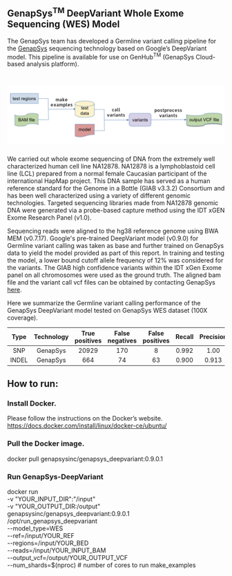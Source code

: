 ## GenapSys<sup>TM</sup> DeepVariant Whole Exome Sequencing (WES) Model

The GenapSys team has developed a Germline variant calling pipeline for the [GenapSys](https://www.genapsys.com/) sequencing technology based on Google’s DeepVariant model. This pipeline is available for use on GenHub<sup>TM</sup> (GenapSys Cloud-based analysis platform).

![Pipeline Image](/images/pipeline.png)
===

We carried out whole exome sequencing of DNA from the extremely well characterized human cell line NA12878. NA12878 is a lymphoblastoid cell line (LCL) prepared from a normal female Caucasian participant of the international HapMap project. This DNA sample has served as a human reference standard for the Genome in a Bottle (GIAB v3.3.2) Consortium and has been well characterized using a variety of different genomic technologies. Targeted sequencing libraries made from NA12878 genomic DNA were generated via a probe-based capture method using the IDT xGEN Exome Research Panel (v1.0). 

Sequencing reads were aligned to the hg38 reference genome using BWA MEM (v0.7.17). Google's pre-trained DeepVariant model (v0.9.0) for Germline variant calling was taken as base and further trained on GenapSys data to yield the model provided as part of this report. In training and testing the model, a lower bound cutoff allele frequency of 12% was considered for the variants. The GIAB high confidence variants within the IDT xGen Exome panel on all chromosomes were used as the ground truth. The aligned bam file and the variant call vcf files can be obtained by contacting GenapSys [here](https://www.genapsys.com/contact/). 

Here we summarize the Germline variant calling performance of the GenapSys DeepVariant model tested on GenapSys WES dataset (100X coverage).

Type | Technology | True positives | False negatives | False positives | Recall | Precision | F1-Score
:--: | :--------: | :------------: | :-------------: | :-------------: | :----: | :-------: | :-------------:
SNP | GenapSys | 20929 | 170 | 8 | 0.992 | 1.00 | 0.996
INDEL | GenapSys | 664 | 74 | 63 | 0.900 | 0.913 | 0.906




## How to run:

### Install Docker.
Please follow the instructions on the Docker’s website.
https://docs.docker.com/install/linux/docker-ce/ubuntu/

### Pull the Docker image.
docker pull genapsysinc/genapsys_deepvariant:0.9.0.1

### Run GenapSys-DeepVariant
docker run \
  -v "YOUR_INPUT_DIR":"/input" \
  -v "YOUR_OUTPUT_DIR:/output" \
  genapsysinc/genapsys_deepvariant:0.9.0.1 \
  /opt/run_genapsys_deepvariant \
  --model_type=WES \
  --ref=/input/YOUR_REF \
  --regions=/input/YOUR_BED \
  --reads=/input/YOUR_INPUT_BAM \
  --output_vcf=/output/YOUR_OUTPUT_VCF \
  --num_shards=$(nproc)  # number of cores to run make_examples



